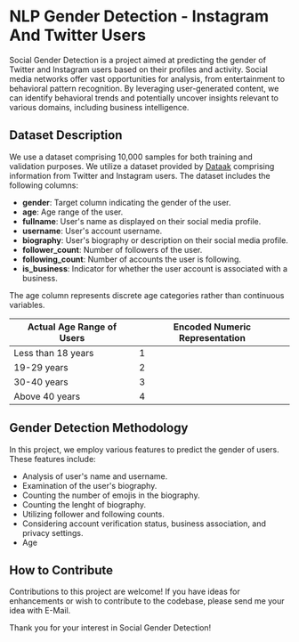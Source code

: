 # NLP Gender Detection - Instagram And Twitter Users

Social Gender Detection is a project aimed at predicting the gender of Twitter and Instagram users based on their profiles and activity. Social media networks offer vast opportunities for analysis, from entertainment to behavioral pattern recognition. By leveraging user-generated content, we can identify behavioral trends and potentially uncover insights relevant to various domains, including business intelligence.

## Dataset Description

We use a dataset comprising 10,000 samples for both training and validation purposes.
We utilize a dataset provided by [Dataak](https://dataak.com/) comprising information from Twitter and Instagram users. The dataset includes the following columns:

- **gender**: Target column indicating the gender of the user.
- **age**: Age range of the user.
- **fullname**: User's name as displayed on their social media profile.
- **username**: User's account username.
- **biography**: User's biography or description on their social media profile.
- **follower_count**: Number of followers of the user.
- **following_count**: Number of accounts the user is following.
- **is_business**: Indicator for whether the user account is associated with a business.

The age column represents discrete age categories rather than continuous variables.

| Actual Age Range of Users | Encoded Numeric Representation |
|----------------------------|--------------------------------|
| Less than 18 years         | 1                              |
| 19-29 years                | 2                              |
| 30-40 years                | 3                              |
| Above 40 years             | 4                              |

## Gender Detection Methodology

In this project, we employ various features to predict the gender of users. These features include:

- Analysis of user's name and username.
- Examination of the user's biography.
- Counting the number of emojis in the biography.
- Counting the lenght of biography.
- Utilizing follower and following counts.
- Considering account verification status, business association, and privacy settings.
- Age

## How to Contribute

Contributions to this project are welcome! If you have ideas for enhancements or wish to contribute to the codebase, please send me your idea with E-Mail.

Thank you for your interest in Social Gender Detection!
